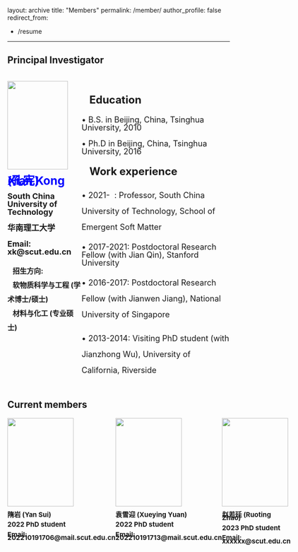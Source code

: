 layout: archive
title: "Members"
permalink: /member/
author_profile: false
redirect_from:
  - /resume
---

<!-- Google tag (gtag.js) -->
<script async src="https://www.googletagmanager.com/gtag/js?id=G-RWRZQTY3DB"></script>
<script>
  window.dataLayer = window.dataLayer || [];
  function gtag(){dataLayer.push(arguments);}
  gtag('js', new Date());

  gtag('config', 'G-RWRZQTY3DB');
</script>

## Principal Investigator

<div style="display: flex">
  <div style="flex: 1; flex-grow: 1">
    &ensp;&ensp;&ensp;&ensp;
    <img src="../images/kx.jpg" class="center" style="width: 137px; height:200px;">
    <p style="font-size:26px; font-weight:bold; color:#0000FF; line-height: 0"> Xian Kong (孔宪)</p>
    <p style="font-size: 18px; line-height: 1; font-weight:bold; word-break: normal;"> 
    South China University of Technology  </p>
    <p style="font-size: 18px; line-height: 1; font-weight:bold; word-break: normal;"> 
    华南理工大学  </p>
    <p style="font-size: 18px; line-height: 1; font-weight:bold; word-break: normal;"> 
    Email: xk@scut.edu.cn  </p>
    <p style="font-size: 16px; line-height: 2; font-weight:bold; word-break: normal;"> 
    &ensp; 招生方向: <br> 
    &ensp; 软物质科学与工程 (学术博士/硕士) <br> 
    &ensp; 材料与化工 (专业硕士)  
  </p>
    
  </div>
  <div style="flex: 1; flex-grow: 2">
    <!-- <p style="font-size:26px; font-weight:bold; color:#0000FF; line-height: 0"> &ensp; 孔宪 </p> -->
    <p style="font-size: 12px; line-height: 1;  font-weight:bold; word-break: normal;"> &ensp; </p>
    <p style="font-size:24px; font-weight:bold;; line-height: 1; word-break: normal;"> 
    &ensp; Education </p>
    <p style="font-size:18px;; line-height: 1; word-break: normal;"> 
      &bull; B.S. in Beijing, China, Tsinghua University, 2010 </p>
    <p style="font-size:18px;; line-height: 1;  word-break: normal;"> 
      &bull; Ph.D in Beijing, China, Tsinghua University, 2016 </p>
    <p style="font-size:24px; font-weight:bold; line-height: 1"> &ensp; Work experience </p>
    <p style="font-size:18px; line-height: 2;  word-break: normal;"> 
      &bull; 2021- &nbsp;: Professor, South China University of Technology, School of Emergent Soft Matter
    </p>
    <p style="font-size:18px;; line-height: 1; word-break: normal;"> 
      &bull; 2017-2021: Postdoctoral Research Fellow (with Jian Qin),  Stanford University </p>
    <p style="font-size:18px;; line-height: 2; word-break: normal;"> 
      &bull; 2016-2017: Postdoctoral Research Fellow (with Jianwen Jiang), National University of Singapore </p>  
    <p style="font-size:18px;; line-height: 2; word-break: normal;"> 
      &bull; 2013-2014: Visiting PhD student (with Jianzhong Wu), University of California, Riverside </p> 
  </div>
</div>

<!-- <div style="display: flex;">
  <div style="flex: 1; padding-right: 20px;">
    <img src="../images/kx.png" alt="your-image" style="max-width: 100%;">
    <p style="font-size: 12px; color: #999; margin-top: 10px;">Additional text below the image</p>
  </div>
  <div style="flex: 1;">
    <p style="font-weight: bold; font-size: 18px;">Your text goes here</p>
    <p>Your paragraph goes here</p>
  </div>
</div> -->


## Current members
<div style="display:flex">
  <div style="flex:1">
    <img src="../images/yan.jpg" style="width: 150px; height:200px;">
    <p style="font-size: 15px; line-height: 1; line-height: 0.5;font-weight:bold;"> 
    隋岩 (Yan Sui)  </p>
    <p style="font-size: 15px; line-height: 1; line-height: 0.5;font-weight:bold;"> 
    2022 PhD student  </p>
    <p style="font-size: 15px; line-height: 1; line-height: 0.5;font-weight:bold;"> 
    Email: 202210191706@mail.scut.edu.cn  </p>
  </div>
  <div style="flex:1">
    <img src="../images/xueying.jpg" style="width: 150px; height:200px;">
    <p style="font-size: 15px; line-height: 1; line-height: 0.5;font-weight:bold;"> 
    袁雪迎 (Xueying Yuan)  </p>
    <p style="font-size: 15px; line-height: 1; line-height: 0.5;font-weight:bold;"> 
    2022 PhD student  </p>
    <p style="font-size: 15px; line-height: 1; line-height: 0.5;font-weight:bold;"> 
    Email: 202210191713@mail.scut.edu.cn  </p>
  </div>
  <div style="flex:1">
    <img src="../images/rtz.jpg" style="width: 150px; height:200px;">
    <p style="font-size: 15px; line-height: 1; line-height: 0.5;font-weight:bold;"> 
    赵若廷 (Ruoting Zhao)  </p>
    <p style="font-size: 15px; line-height: 1; line-height: 0.5;font-weight:bold;"> 
    2023 PhD student  </p>
    <p style="font-size: 15px; line-height: 1; line-height: 0.5;font-weight:bold;"> 
    Email: xxxxxx@scut.edu.cn  </p>
  </div>
</div>
